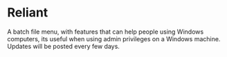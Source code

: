 # Reliant
A batch file menu, with features that can help people using Windows computers, its useful when using admin privileges on a Windows machine. Updates will be posted every few days.
